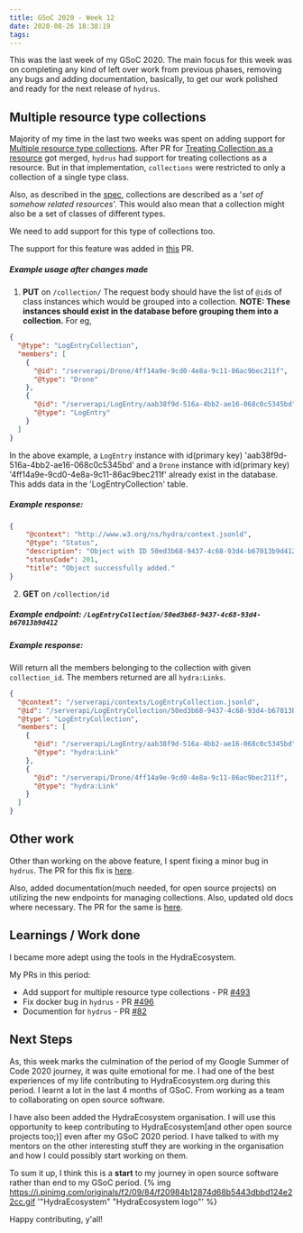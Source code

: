 ```yaml
---
title: GSoC 2020 - Week 12
date: 2020-08-26 18:38:19
tags:
---
```

This was the last week of my GSoC 2020. The main focus for this week was on completing any kind of left over work from previous phases, removing any bugs and adding documentation, basically, to get our work polished and ready for the next release of `hydrus`.

## Multiple resource type collections
Majority of my time in the last two weeks was spent on adding support for [Multiple resource type collections](https://github.com/HTTP-APIs/hydrus/issues/489). 
After PR for [Treating Collection as a resource](https://github.com/HTTP-APIs/hydrus/pull/488/) got merged, `hydrus` had support for treating collections as a resource.
But in that implementation, `collections` were restricted to only a collection of a single type class.

Also, as described in the [spec](https://www.hydra-cg.com/spec/latest/core/#collections), collections are described as a '*set of somehow related resources*'. This would also mean that a collection might also be a set of classes of different types.

We need to add support for this type of collections too.

The support for this feature was added in [this](https://github.com/HTTP-APIs/hydrus/pull/493) PR.
##### Example usage after changes made
1) **PUT** on `/collection/`
The request body should have the list of `@id`s of class instances which would be grouped into a collection.
**NOTE: These instances should exist in the database before grouping them into a collection.**
For eg,
```json
{
  "@type": "LogEntryCollection",
  "members": [
    {
      "@id": "/serverapi/Drone/4ff14a9e-9cd0-4e8a-9c11-86ac9bec211f",
      "@type": "Drone"
    },
    {
      "@id": "/serverapi/LogEntry/aab38f9d-516a-4bb2-ae16-068c0c5345bd",
      "@type": "LogEntry"
    }
  ]
}
```
In the above example, a `LogEntry` instance with id(primary key) 'aab38f9d-516a-4bb2-ae16-068c0c5345bd' and a `Drone` instance with id(primary key) '4ff14a9e-9cd0-4e8a-9c11-86ac9bec211f' already exist in the database.
This adds data in the 'LogEntryCollection' table.
##### Example response:
```json
{
    "@context": "http://www.w3.org/ns/hydra/context.jsonld",
    "@type": "Status",
    "description": "Object with ID 50ed3b68-9437-4c68-93d4-b67013b9d412 successfully added",
    "statusCode": 201,
    "title": "Object successfully added."
}
```

2) **GET** on `/collection/id`
##### Example endpoint: `/LogEntryCollection/50ed3b68-9437-4c68-93d4-b67013b9d412`
##### Example response:
Will return all the members belonging to the collection with given `collection_id`. The members returned are all `hydra:Links`.
```json
{
  "@context": "/serverapi/contexts/LogEntryCollection.jsonld",
  "@id": "/serverapi/LogEntryCollection/50ed3b68-9437-4c68-93d4-b67013b9d412",
  "@type": "LogEntryCollection",
  "members": [
    {
      "@id": "/serverapi/LogEntry/aab38f9d-516a-4bb2-ae16-068c0c5345bd",
      "@type": "hydra:Link"
    },
    {
      "@id": "/serverapi/Drone/4ff14a9e-9cd0-4e8a-9c11-86ac9bec211f",
      "@type": "hydra:Link"
    }
  ]
}
```

## Other work
Other than working on the above feature, I spent fixing a minor bug in `hydrus`.
The PR for this fix is [here](https://github.com/HTTP-APIs/hydrus/pull/496).

Also, added documentation(much needed, for open source projects) on utilizing the new endpoints for managing collections. Also, updated old docs where necessary.
The PR for the same is [here](https://github.com/HTTP-APIs/http-apis.github.io/pull/82).

## Learnings / Work done
I became more adept using the tools in the HydraEcosystem.

My PRs in this period:

- Add support for multiple resource type collections - PR [#493](https://github.com/HTTP-APIs/hydrus/pull/493)
- Fix docker bug in `hydrus` - PR [#496](https://github.com/HTTP-APIs/hydrus/pull/496)
- Documention for `hydrus` - PR [#82](https://github.com/HTTP-APIs/http-apis.github.io/pull/82)

## Next Steps
As, this week marks the culmination of the period of my Google Summer of Code 2020 journey, it was quite emotional for me.
I had one of the best experiences of my life contributing to HydraEcosystem.org during this period. I learnt a lot in the last 4 months of GSoC. From working as a team to collaborating on open source software.

I have also been added the HydraEcosystem organisation. I will use this opportunity to keep contributing to HydraEcosystem[and other open source projects too;)] even after my GSoC 2020 period. I have talked to with my mentors on the other interesting stuff they are working in the organisation and how I could possibly start working on them.

To sum it up, I think this is a **start** to my journey in open source software rather than end to my GSoC period.
{% img https://i.pinimg.com/originals/f2/09/84/f20984b12874d68b5443dbbd124e22cc.gif '"HydraEcosystem" "HydraEcosystem logo"' %}

Happy contributing, y'all!

